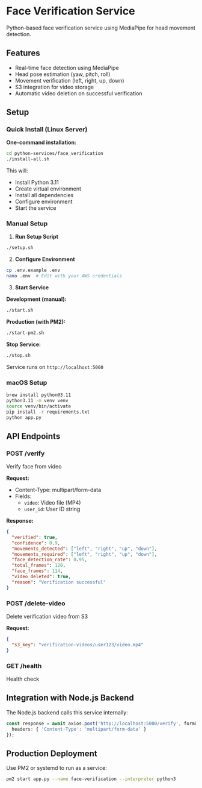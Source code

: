# Face Verification Service

Python-based face verification service using MediaPipe for head movement detection.

## Features

- Real-time face detection using MediaPipe
- Head pose estimation (yaw, pitch, roll)
- Movement verification (left, right, up, down)
- S3 integration for video storage
- Automatic video deletion on successful verification

## Setup

### Quick Install (Linux Server)

**One-command installation:**
```bash
cd python-services/face_verification
./install-all.sh
```

This will:
- Install Python 3.11
- Create virtual environment
- Install all dependencies
- Configure environment
- Start the service

### Manual Setup

1. **Run Setup Script**
```bash
./setup.sh
```

2. **Configure Environment**
```bash
cp .env.example .env
nano .env  # Edit with your AWS credentials
```

3. **Start Service**

**Development (manual):**
```bash
./start.sh
```

**Production (with PM2):**
```bash
./start-pm2.sh
```

**Stop Service:**
```bash
./stop.sh
```

Service runs on `http://localhost:5000`

### macOS Setup

```bash
brew install python@3.11
python3.11 -m venv venv
source venv/bin/activate
pip install -r requirements.txt
python app.py
```

## API Endpoints

### POST /verify
Verify face from video

**Request:**
- Content-Type: multipart/form-data
- Fields:
  - `video`: Video file (MP4)
  - `user_id`: User ID string

**Response:**
```json
{
  "verified": true,
  "confidence": 0.9,
  "movements_detected": ["left", "right", "up", "down"],
  "movements_required": ["left", "right", "up", "down"],
  "face_detection_rate": 0.95,
  "total_frames": 120,
  "face_frames": 114,
  "video_deleted": true,
  "reason": "Verification successful"
}
```

### POST /delete-video
Delete verification video from S3

**Request:**
```json
{
  "s3_key": "verification-videos/user123/video.mp4"
}
```

### GET /health
Health check

## Integration with Node.js Backend

The Node.js backend calls this service internally:

```typescript
const response = await axios.post('http://localhost:5000/verify', formData, {
  headers: { 'Content-Type': 'multipart/form-data' }
});
```

## Production Deployment

Use PM2 or systemd to run as a service:

```bash
pm2 start app.py --name face-verification --interpreter python3
```

